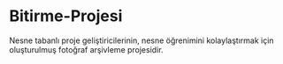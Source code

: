 # Bitirme-Projesi
Nesne tabanlı proje geliştiricilerinin, nesne öğrenimini kolaylaştırmak için oluşturulmuş fotoğraf arşivleme projesidir.
